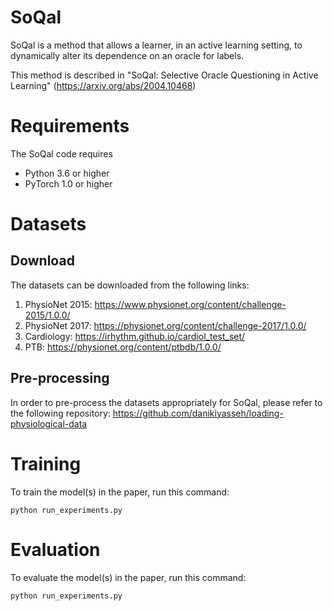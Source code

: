 # SoQal

SoQal is a method that allows a learner, in an active learning setting, to dynamically alter its dependence on an oracle for labels. 

This method is described in "SoQal: Selective Oracle Questioning in Active Learning" (https://arxiv.org/abs/2004.10468)

# Requirements

The SoQal code requires

* Python 3.6 or higher
* PyTorch 1.0 or higher

# Datasets

## Download

The datasets can be downloaded from the following links:

1) PhysioNet 2015: https://www.physionet.org/content/challenge-2015/1.0.0/
2) PhysioNet 2017: https://physionet.org/content/challenge-2017/1.0.0/
3) Cardiology: https://irhythm.github.io/cardiol_test_set/
4) PTB: https://physionet.org/content/ptbdb/1.0.0/

## Pre-processing

In order to pre-process the datasets appropriately for SoQal, please refer to the following repository: https://github.com/danikiyasseh/loading-physiological-data

# Training

To train the model(s) in the paper, run this command:

```
python run_experiments.py
```

# Evaluation

To evaluate the model(s) in the paper, run this command:

```
python run_experiments.py
```



